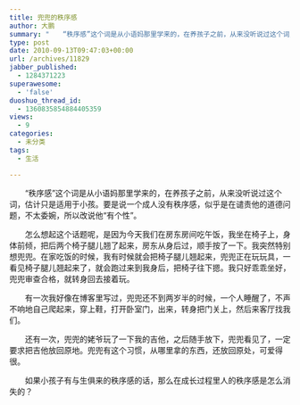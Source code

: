 ```yaml
---
title: 兜兜的秩序感
author: 大鹏
summary: "　　“秩序感”这个词是从小语妈那里学来的，在养孩子之前，从来没听说过这个词，估计只是适用于小孩。要是说一个成人没有秩序感，似乎是在谴责他的道德问题，不太委婉，所以改说他“有个性”。"
type: post
date: 2010-09-13T09:47:03+00:00
url: /archives/11829
jabber_published:
  - 1284371223
superawesome:
  - 'false'
duoshuo_thread_id:
  - 1360835854884405359
views:
  - 9
categories:
  - 未分类
tags:
  - 生活

---
```

　　“秩序感”这个词是从小语妈那里学来的，在养孩子之前，从来没听说过这个词，估计只是适用于小孩。要是说一个成人没有秩序感，似乎是在谴责他的道德问题，不太委婉，所以改说他“有个性”。
  
　　怎么想起这个话题呢，是因为今天我们在房东房间吃午饭，我坐在椅子上，身体前倾，把后两个椅子腿儿翘了起来，房东从身后过，顺手按了一下。我突然特别想兜兜。在家吃饭的时候，我有时候就会把椅子腿儿翘起来，兜兜正在玩玩具，一看见椅子腿儿翘起来了，就会跑过来到我身后，把椅子往下摁。我只好乖乖坐好，兜兜审查合格，就转身回去接着玩。
  
　　有一次我好像在博客里写过，兜兜还不到两岁半的时候，一个人睡醒了，不声不响地自己爬起来，穿上鞋，打开卧室门，出来，转身把门关上，然后来客厅找我们。
  
　　还有一次，兜兜的姥爷玩了一下我的吉他，之后随手放下，兜兜看见了，一定要求把吉他放回原地。兜兜有这个习惯，从哪里拿的东西，还放回原处，可爱得很。
  
　　如果小孩子有与生俱来的秩序感的话，那么在成长过程里人的秩序感是怎么消失的？
